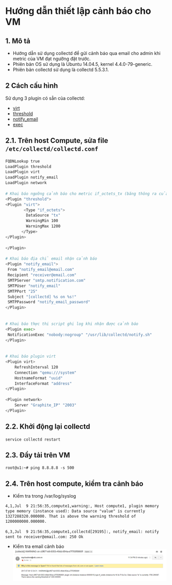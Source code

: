 # Hướng dẫn thiết lập cảnh báo cho VM

## 1. Mô tả

- Hướng dẫn sử dụng collectd để gửi cảnh báo qua email cho admin khi metric của VM đạt ngưỡng đặt trước.
- Phiên bản OS sử dụng là Ubuntu 14.04.5, kernel 4.4.0-79-generic.
- Phiên bản collectd sử dụng là collectd 5.5.3.1.

## 2 Cách cấu hình
Sử dụng 3 plugin có sẵn của collectd:
 - [virt](virt_plugin.md)
 - [threshold](threshold_plugin.md)
 - [notify_email](notify_email_plugin.md)
 - [exec](exec_plugin.md)

## 2.1. Trên host Compute, sửa file `/etc/collectd/collectd.conf`

```sh
FQDNLookup true
LoadPlugin threshold
LoadPlugin virt
LoadPlugin notify_email
LoadPlugin network

# Khai báo ngưỡng cảnh báo cho metric if_octets_tx (băng thông ra của interface) của VM, đơn vị là bits
<Plugin "threshold">
<Plugin "virt">
        <Type "if_octets">
         DataSource "tx"
         WarningMin 100
         WarningMax 1200
       </Type>
</Plugin>

</Plugin>

# Khai báo địa chỉ email nhận cảnh báo
<Plugin "notify_email">
 From "notify_email@email.com"
 Recipient "receiver@email.com"
 SMTPServer "smtp.notification.com"
 SMTPUser "notify_email"
 SMTPPort "25"
 Subject "[collectd] %s on %s!"
 SMTPPassword "notify_email_password"
</Plugin>


# Khai báo thực thi script ghi log khi nhận được cảnh báo
<Plugin exec>
 NotificationExec "nobody:nogroup" "/usr/lib/collectd/notify.sh"
</Plugin>


# Khai báo plugin virt
<Plugin virt>
    RefreshInterval 120
    Connection "qemu:///system"
    HostnameFormat "uuid"
    InterfaceFormat "address"
</Plugin>

<Plugin network>
    Server "Graphite_IP" "2003"
</Plugin>

```

## 2.2. Khởi động lại collectd
`service collectd restart`

## 2.3. Đẩy tải trên VM 
`root@u1:~# ping 8.8.8.8 -s 500`

## 2.4. Trên host compute, kiểm tra cảnh báo
- Kiểm tra trong /var/log/syslog
```
4,1,Jul  9 21:56:35,compute1,warning:, Host compute1, plugin memory type memory (instance used): Data source "value" is currently 1327288320.000000. That is above the warning threshold of 1200000000.000000.

6,3,Jul  9 21:56:35,compute1,collectd[29195]:, notify_email: notify sent to receiver@email.com: 250 Ok
```

- Kiểm tra email cảnh báo
![notify_email](../images/notify_email/notify_email_1.png)

